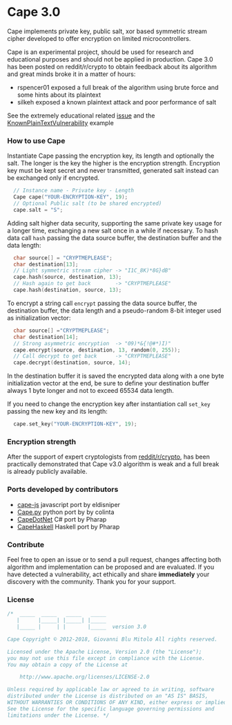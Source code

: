 Cape 3.0
====
Cape implements private key, public salt, xor based symmetric stream cipher developed to offer encryption on limited microcontrollers.

Cape is an experimental project, should be used for research and educational purposes and should not be applied in production. Cape 3.0 has been posted on reddit/r/crypto to obtain feedback about its algorithm and great minds broke it in a matter of hours:
- rspencer01 exposed a full break of the algorithm using brute force and some hints about its plaintext
- silkeh exposed a known plaintext attack and poor performance of salt

See the extremely educational related [issue](https://github.com/gioblu/Cape/issues/17) and the [KnownPlainTextVulnerability](https://github.com/gioblu/Cape/blob/master/examples/KnownPlainTextVulnerability/KnownPlainTextVulnerability.ino) example

### How to use Cape
Instantiate Cape passing the encryption key, its length and optionally the salt. The longer is the key the higher is the encryption strength. Encryption key must be kept secret and never transmitted, generated salt instead can be exchanged only if encrypted.
```cpp  
  // Instance name - Private key - Length
  Cape cape("YOUR-ENCRYPTION-KEY", 19);
  // Optional Public salt (to be shared encrypted)
  cape.salt = "S";                      
```
Adding salt higher data security, supporting the same private key usage for a longer time, exchanging a new salt once in a while if necessary.
To hash data call `hash` passing the data source buffer, the destination buffer and the data length:
```cpp  
  char source[] = "CRYPTMEPLEASE";
  char destination[13];
  // Light symmetric stream cipher -> "I1C_8K)*8G}dB"
  cape.hash(source, destination, 13);    
  // Hash again to get back        -> "CRYPTMEPLEASE"
  cape.hash(destination, source, 13);   
```
To encrypt a string call `encrypt` passing the data source buffer, the destination buffer, the data length and a pseudo-random 8-bit integer used as initialization vector:
```cpp  
  char source[] ="CRYPTMEPLEASE";
  char destination[14];
  // Strong asymmetric encryption  -> "09)*&{!@#*)I)"
  cape.encrypt(source, destination, 13, random(0, 255));
  // Call decrypt to get back      -> "CRYPTMEPLEASE"
  cape.decrypt(destination, source, 14);
```
In the destination buffer it is saved the encrypted data along with a one byte initialization vector at the end, be sure to define your destination buffer always 1 byte longer and not to exceed 65534 data length.

If you need to change the encryption key after instantiation call `set_key` passing the new key and its length:
```cpp  
  cape.set_key("YOUR-ENCRYPTION-KEY", 19);
```
### Encryption strength
After the support of expert cryptologists from [reddit/r/crypto](reddit/r/crypto), has been practically demonstrated that Cape v3.0 algorithm is weak and a full break is already publicly available.

### Ports developed by contributors
- [cape-js](https://github.com/eldisniper/cape-js) javascript port by eldisniper
- [Cape.py](https://github.com/colinta/Cape.py) python port by by colinta
- [CapeDotNet](https://github.com/Pharap/CapeDotNet) C# port by Pharap
- [CapeHaskell](https://github.com/Pharap/CapeHaskell) Haskell port by Pharap

### Contribute
Feel free to open an issue or to send a pull request, changes affecting both algorithm and implementation can be proposed and are evaluated. If you have detected a vulnerability, act ethically and share **immediately** your discovery with the community. Thank you for your support.

### License

```cpp  
/*  _____  _____   _____   _____
   |      |_____| |_____| |_____
   |_____ |     | |       |_____  version 3.0

Cape Copyright © 2012-2018, Giovanni Blu Mitolo All rights reserved.

Licensed under the Apache License, Version 2.0 (the "License");
you may not use this file except in compliance with the License.
You may obtain a copy of the License at

    http://www.apache.org/licenses/LICENSE-2.0

Unless required by applicable law or agreed to in writing, software
distributed under the License is distributed on an "AS IS" BASIS,
WITHOUT WARRANTIES OR CONDITIONS OF ANY KIND, either express or implied.
See the License for the specific language governing permissions and
limitations under the License. */
```

